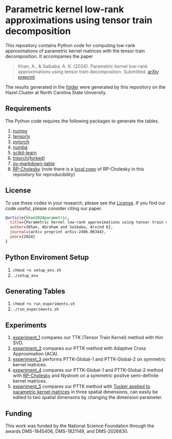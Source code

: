 # Parametric kernel low-rank approximations using tensor train decomposition
This repository contains Python code for computing low-rank approximations of parametric kernel matrices with the tensor train decomposition. It accompanies the paper
> Khan, A., & Saibaba, A. K. (2024). Parametric kernel low-rank approximations using tensor train decomposition. Submitted. [arXiv preprint](https://arxiv.org/abs/2406.06344).

The results generated in the [folder](https://github.com/awkhan3/ParametricTensorTrainKernel/tree/main/experiments_out) were generated by this repository on the Hazel Cluster at North Carolina State University.

## Requirements
The Python code requires the following packages to generate the tables.
1. [numpy](https://github.com/numpy/numpy)
2. [tensorly](https://github.com/scipy/scipy)
3. [pytorch](https://github.com/pytorch/pytorch)
4. [numba](https://github.com/numba/numba)
5. [scikit-learn](https://github.com/scikit-learn/scikit-learn)
6. [tntorch(forked)](https://github.com/awkhan3/tntorch)
7. [py-markdown-table](https://pypi.org/project/py-markdown-table/)
8. [RP-Cholesky](https://github.com/eepperly/Randomly-Pivoted-Cholesky) (note there is a [local copy](https://github.com/awkhan3/ParametricTensorTrainKernel/tree/main/rpchol) of RP-Cholesky in this repository for reproducibility)

## License
To use these codes in your research, please see the [License](LICENSE). If you find our code useful, please consider citing our paper.
```bibtex
@article{khan2024parametric,
  title={Parametric kernel low-rank approximations using tensor train decomposition},
  author={Khan, Abraham and Saibaba, Arvind K},
  journal={arXiv preprint arXiv:2406.06344},
  year={2024}
}
```
## Python Enviroment Setup
1. `chmod +x setup_env.sh`
2. `./setup_env`

## Generating Tables
1. `chmod +x run_experiments.sh`
2. `./run_experiments.sh`

## Experiments
1. [experiment_1](https://github.com/awkhan3/ParametricTensorTrainKernel/blob/main/experiments/experiment_1.py) compares our TTK (Tensor Train Kernel) method with thin SVD.
2. [experiment_2](https://github.com/awkhan3/ParametricTensorTrainKernel/blob/main/experiments/experiment_2.py) compares our PTTK method with Adaptive Cross Approximation (ACA).
3. [experiment_3](https://github.com/awkhan3/ParametricTensorTrainKernel/blob/main/experiments/experiment_3.py) performs PTTK-Global-1 and PTTK-Global-2 on symmetric kernel matrices.
4. [experiment_4](https://github.com/awkhan3/ParametricTensorTrainKernel/blob/main/experiments/experiment_4.py) compares our PTTK-Global-1 and PTTK-Global-2 method with [RP-Cholesky](https://github.com/eepperly/Randomly-Pivoted-Cholesky) and Nystrom on a symmetric positve semi-definite kernel matrices.
5. [experiment_5](https://github.com/awkhan3/ParametricTensorTrainKernel/blob/main/experiments/experiment_5.py) compares our PTTK method with [Tucker applied to parametric kernel matrices](https://link.springer.com/article/10.1007/s10444-022-09979-7) in three spatial dimensions, can easily be edited to two spatial dimensons by changing the dimension parameter.

## Funding
This work was funded by the National Science Foundation through the awards DMS-1845406, DMS-1821149, and 
DMS-2026830.


 

